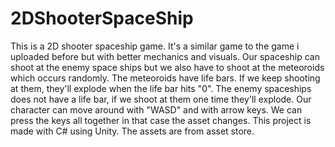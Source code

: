 # 2DShooterSpaceShip
This is a 2D shooter spaceship game. It's a similar game to the game i uploaded before but with better mechanics and visuals. Our spaceship can shoot at the enemy space ships but we also have to shoot at the meteoroids which occurs randomly. The meteoroids have life bars. If we keep shooting at them, they'll explode when the life bar hits "0". The enemy spaceships does not have a life bar, if we shoot at them one time they'll explode. Our character can move around with "WASD" and with arrow keys. We can press the keys all together in that case the asset changes. 
This project is made with C# using Unity. The assets are from asset store.
